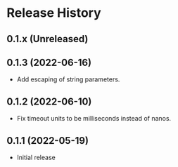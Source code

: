 # Release History

## 0.1.x (Unreleased)


## 0.1.3 (2022-06-16)

- Add escaping of string parameters.

## 0.1.2 (2022-06-10)

- Fix timeout units to be milliseconds instead of nanos.

## 0.1.1 (2022-05-19)

- Initial release
